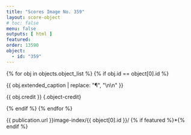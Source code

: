 ```yaml
---
title: "Scores Image No. 359"
layout: score-object
# toc: false
menu: false
outputs: [ html ]
featured: 
order: 13590
object:
  - id: "359"
---
```


{% for obj in objects.object_list %}
{% if obj.id == object[0].id %}

{{ obj.extended_caption | replace: "¶", "\n\n" }}

{{ obj.credit }} {.object-credit}

{% endif %}
{% endfor %}

<div class="object-credit object-url is-print-only">

{{ publication.url }}image-index/{{ object[0].id }}/ {% if featured %}*{% endif %}

</div>
